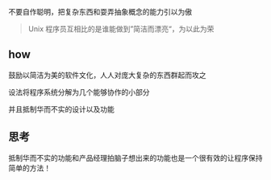 不要自作聪明，把复杂东西和耍弄抽象概念的能力引以为傲

> Unix 程序员互相比的是谁能做到”简洁而漂亮“，为以此为荣

## how
鼓励以简洁为美的软件文化，人人对庞大复杂的东西群起而攻之

设法将程序系统分解为几个能够协作的小部分

并且抵制华而不实的设计以及功能


## 思考
抵制华而不实的功能和产品经理拍脑子想出来的功能也是一个很有效的让程序保持简单的方法！